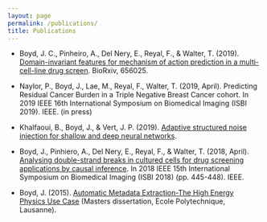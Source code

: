 ```yaml
---
layout: page
permalink: /publications/
title: Publications
---
```


* Boyd, J. C., Pinheiro, A., Del Nery, E., Reyal, F., & Walter, T. (2019). [Domain-invariant features for mechanism of action prediction in a multi-cell-line drug screen](https://www.biorxiv.org/content/10.1101/656025v1). BioRxiv, 656025.

* Naylor, P., Boyd, J., Lae, M., Reyal, F., Walter, T. (2019, April). Predicting Residual Cancer Burden in a Triple Negative Breast Cancer cohort. In 2019 IEEE 16th International Symposium on Biomedical Imaging (ISBI 2019). IEEE. (in press)

* Khalfaoui, B., Boyd, J., & Vert, J. P. (2019). [Adaptive structured noise injection for shallow and deep neural networks](https://hal-mines-paristech.archives-ouvertes.fr/hal-02025929).

* Boyd, J., Pinhiero, A., Del Nery, E., Reyal, F., & Walter, T. (2018, April). [Analysing double-strand breaks in cultured cells for drug screening applications by causal inference](https://ieeexplore.ieee.org/abstract/document/8363612). In 2018 IEEE 15th International Symposium on Biomedical Imaging (ISBI 2018) (pp. 445-448). IEEE.

* Boyd, J. (2015). [Automatic Metadata Extraction-The High Energy Physics Use Case](https://cds.cern.ch/record/2039361) (Masters dissertation, Ecole Polytechnique, Lausanne).

